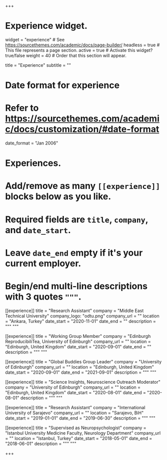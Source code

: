 +++
# Experience widget.
widget = "experience"  # See https://sourcethemes.com/academic/docs/page-builder/
headless = true  # This file represents a page section.
active = true  # Activate this widget? true/false
weight = 40  # Order that this section will appear.

title = "Experience"
subtitle = ""

# Date format for experience
#   Refer to https://sourcethemes.com/academic/docs/customization/#date-format
date_format = "Jan 2006"

# Experiences.
#   Add/remove as many `[[experience]]` blocks below as you like.
#   Required fields are `title`, `company`, and `date_start`.
#   Leave `date_end` empty if it's your current employer.
#   Begin/end multi-line descriptions with 3 quotes `"""`.

[[experience]]
  title = "Research Assistant"
  company = "Middle East Technical University"
  company_logo: "odtu.png"
  company_url = ""
  location = "Ankara, Turkey"
  date_start = "2020-11-01"
  date_end = ""
  description = """
  """
  
[[experience]]
  title = "Working Group Member"
  company = "Edinburgh ReproducibiliTea, University of Edinburgh"
  company_url = ""
  location = "Edinburgh, United Kingdom"
  date_start = "2020-09-01"
  date_end = ""
  description = """
  """
  
[[experience]]
  title = "Global Buddies Group Leader"
  company = "University of Edinburgh"
  company_url = ""
  location = "Edinburgh, United Kingdom"
  date_start = "2020-09-01"
  date_end = "2021-09-01"
  description = """
  """
  
[[experience]]
  title = "Science Insights, Neuroscience Outreach Moderator"
  company = "University of Edinburgh"
  company_url = ""
  location = "Edinburgh, United Kingdom"
  date_start = "2020-08-01"
  date_end = "2020-08-01"
  description = """
  """
  
[[experience]]
  title = "Research Assistant"
  company = "International University of Sarajevo"
  company_url = ""
  location = "Sarajevo, BiH"
  date_start = "2019-01-01"
  date_end = "2019-06-30"
  description = """
"""

[[experience]]
  title = "Supervised as Neuropsychologist"
  company = "Istanbul University Medicine Faculty, Neurology Department"
  company_url = ""
  location = "Istanbul, Turkey"
  date_start = "2018-05-01"
  date_end = "2018-06-01"
  description = """
"""

+++

